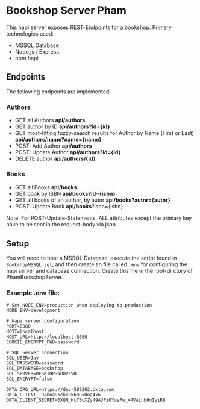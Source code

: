 # Bookshop Server Pham

This hapi server exposes REST-Endpoints for a bookshop. Primary technologies used:

* MSSQL Database
* Node.js / Express
* npm hapi

## Endpoints

The following endpoints are implemented:

### Authors

* GET all Authors **api/authors**
* GET author by ID **api/authors?id={id}**
* GET most-fitting fuzzy-search results for Author by Name (First or Last) **api/authors/name?name={name}**
* POST: Add Author **api/authors**
* POST: Update Author **api/authors?id={id}**
* DELETE author **api/authors/{id}**

### Books

* GET all Books **api/books**
* GET book by ISBN **api/books?id={isbn}**
* GET all books of an author, by autnr **api/books?autnr={autnr}**
* POST: Update Book **api/books**?isbn={isbn}

Note: For POST-Update-Statements, ALL attributes except the primary key have to be sent in the request-body via json. 

## Setup



You will need to host a MSSQL Database, execute the script found in `BookshopMSSQL.sql`, and then create an file called `.env` for configuring the hapi server and database connection. Create this file in the root-dirctory of PhamBookshopServer.

### Example .env file:

```dotenv
# Set NODE_ENV=production when deploying to production
NODE_ENV=development

# hapi server configuration
PORT=8080
HOST=localhost
HOST_URL=http://localhost:8080
COOKIE_ENCRYPT_PWD=password

# SQL Server connection
SQL_USER=Jay
SQL_PASSWORD=password
SQL_DATABASE=bookshop
SQL_SERVER=DESKTOP-NOUVFVD
SQL_ENCRYPT=false

OKTA_ORG_URL=https://dev-589202.okta.com
OKTA_CLIENT_ID=0oa96ekx9k6DuxOna4x6
OKTA_CLIENT_SECRET=0XQN_HcTSuXZy49AJPi0YuePw_x4VaLhb6nIyiR8

```
